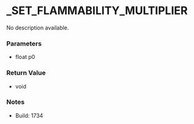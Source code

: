 # _SET_FLAMMABILITY_MULTIPLIER

No description available.

### Parameters
* float p0

### Return Value
* void

### Notes
* Build: 1734

